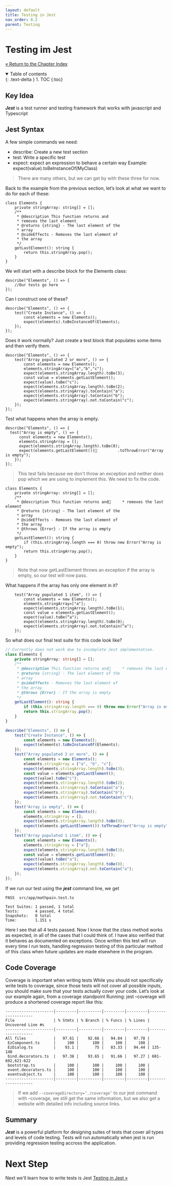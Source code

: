 ```yaml
---
layout: default
title: Testing in Jest
nav_order: 8.2
parent: Testing
---
```


# Testing im Jest
[&laquo; Return to the Chapter Index](index.md)

<details open markdown="block">
  <summary>
    Table of contents
  </summary>
  {: .text-delta }
1. TOC
{:toc}
</details>

## Key Idea
***Jest*** is a test runner and testing framework that works with javascript and Typescript

## Jest Syntax
A few simple commands we need:
* describe:  Create a new test section
* test:  Write a specific test
* expect: expect an expression to behave a certain way
Example: expect(value).toBeInstanceOf(MyClass)
>There are many others, but we can get by with these three for now.

Back to the example from the previous section, let’s look at what we want to do for each of these:
```
class Elements {
	private stringArray: string[] = [];
	/**
	 * @description This function returns and
	 * removes the last element
	 * @returns {string} - The last element of the
	 * array
	 * @sideEffects - Removes the last element of 
	 * the array
	 */
	getLastElement(): string {
		return this.stringArray.pop();
	}
}
```
We will start with a describe block for the Elements class:
```
describe("Elements", () => {
	//Our tests go here
});
```
Can I construct one of these?
```
describe("Elements", () => {
	test("Create Instance", () => {
		const elements = new Elements();
		expect(elements).toBeInstanceOf(Elements);
	});
});
```
Does it work normally?  Just create a test block that populates some items and then verify them.
```
describe("Elements", () => {
	test("Array populated 2 or more", () => {
		const elements = new Elements();
		elements.stringArray=["a","b","c"];
		expect(elements.stringArray.length).toBe(3);
		const value = elements.getLastElement();
		expect(value).toBe("c");
		expect(elements.stringArray.length).toBe(2);
		expect(elements.stringArray).toContain("a");
		expect(elements.stringArray).toContain("b");
		expect(elements.stringArray).not.toContain("c");
	});
});
```
Test what happens when the array is empty.
```
describe("Elements", () => {
  test("Array is empty", () => {
	  const elements = new Elements();
	  elements.stringArray = [];
	  expect(elements.stringArray.length).toBe(0);
	  expect(elements.getLastElement())         .toThrowError("Array is empty");
	});
});
```
> This test fails because we don't throw an exception and neither does pop which we are using to implement this.  We need to fix the code.

```
class Elements {
	private stringArray: string[] = [];
	/**
	 * @description This function returns and     * removes the last element
	 * @returns {string} - The last element of the
	 * array
	 * @sideEffects - Removes the last element of 
	 * the array
	 * @throws {Error} - If the array is empty
	 */
	getLastElement(): string {
		if (this.stringArray.length === 0) throw new Error("Array is empty");
		return this.stringArray.pop();
	}
}
```
> Note that now getLastElement throws an exception if the array is empty, so our test will now pass.

What happens if the array has only one element in it?
```
	test("Array populated 1 item", () => {
		const elements = new Elements();
		elements.stringArray=["a"];
		expect(elements.stringArray.length).toBe(1);
		const value = elements.getLastElement();
		expect(value).toBe(“a");
		expect(elements.stringArray.length).toBe(0);
		expect(elements.stringArray).not.toContain(“a");
	});
```

So what does our final test suite for this code look like?
``` typescript
// Currently does not work due to incomplete Jest implementation.
class Elements {
	private stringArray: string[] = [];
	/**
	 * @description This function returns and     * removes the last element
	 * @returns {string} - The last element of the
	 * array
	 * @sideEffects - Removes the last element of 
	 * the array
	 * @throws {Error} - If the array is empty
	 */
	getLastElement(): string {
		if (this.stringArray.length === 0) throw new Error("Array is empty");
		return this.stringArray.pop();
	}
}

describe("Elements", () => {
	test("Create Instance", () => {
		const elements = new Elements();
		expect(elements).toBeInstanceOf(Elements);
	});
	test("Array populated 2 or more", () => {
		const elements = new Elements();
		elements.stringArray = ["a", "b", "c"];
		expect(elements.stringArray.length).toBe(3);
		const value = elements.getLastElement();
		expect(value).toBe("c");
		expect(elements.stringArray.length).toBe(2);
		expect(elements.stringArray).toContain("a");
		expect(elements.stringArray).toContain("b");
		expect(elements.stringArray).not.toContain("c");
	});
	test("Array is empty", () => {
		const elements = new Elements();
		elements.stringArray = [];
		expect(elements.stringArray.length).toBe(0);
		expect(elements.getLastElement()).toThrowError("Array is empty");
	});
	test("Array populated 1 item", () => {
		const elements = new Elements();
		elements.stringArray = ["a"];
		expect(elements.stringArray.length).toBe(1);
		const value = elements.getLastElement();
		expect(value).toBe("a");
		expect(elements.stringArray.length).toBe(0);
		expect(elements.stringArray).not.toContain("a");
	});
});
```
If we run our test using the ***jest*** command line, we get
```
PASS  src/app/mathpain.test.ts
 
Test Suites: 1 passed, 1 total
Tests:       4 passed, 4 total
Snapshots:   0 total
Time:        1.151 s
```
Here I see that all 4 tests passed.
Now I know that the class method works as expected, in all of the cases that I could think of.
I have also verified that it behaves as documented on exceptions.
Once written this test will run every time I run tests, handling regression testing of this particular method of this class when future updates are made elsewhere in the program.

## Code Coverage
Coverage is important when writing tests
While you should not specifically write tests to coverage, since those tests will not cover all possible inputs, you should make sure that your tests actually cover your code.  Let’s look at our example again, from a coverage standpoint
Running: jest –coverage will produce a shortened coverage report like this:

```
---------------------|---------|----------|---------|---------|-------------------
File                 | % Stmts | % Branch | % Funcs | % Lines | Uncovered Line #s 
---------------------|---------|----------|---------|---------|-------------------
All files            |   97.61 |    92.66 |   94.84 |   97.78 |                   
 EzComponent.ts      |     100 |      100 |     100 |     100 |                   
 EzDialog.ts         |    93.1 |       75 |   83.33 |   94.44 | 135-140           
 bind.decorators.ts  |   97.38 |    93.65 |   91.66 |   97.27 | 601-602,621-622   
 bootstrap.ts        |     100 |      100 |     100 |     100 |                   
 event.decorators.ts |     100 |      100 |     100 |     100 |                   
 eventsubject.ts     |     100 |      100 |     100 |     100 |                   
---------------------|---------|----------|---------|---------|-------------------
```

> If we add ```--coverageDirectory=‘./coverage’``` to our jest command with –coverage, we still get the same information, but we also get a website with detailed info including source links.

## Summary
***Jest*** is a powerful platform for designing suites of tests that cover all types and levels of code testing.  Tests will run automatically when jest is run providing regression testing accross the application.
# Next Step

Next we'll learn how to write tests is Jest [Testing in Jest &raquo;](../8-testing/jest.md)